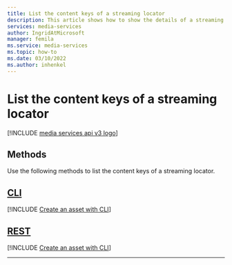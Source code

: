 ```yaml
---
title: List the content keys of a streaming locator
description: This article shows how to show the details of a streaming locator.
services: media-services
author: IngridAtMicrosoft
manager: femila 
ms.service: media-services
ms.topic: how-to
ms.date: 03/10/2022
ms.author: inhenkel
---
```


# List the content keys of a streaming locator

[!INCLUDE [media services api v3 logo](./includes/v3-hr.md)]

## Methods

Use the following methods to list the content keys of a streaming locator.

## [CLI](#tab/cli/)

[!INCLUDE [Create an asset with CLI](./includes/task-list-content-keys-streaming-locator-cli.md)]

## [REST](#tab/rest/)

[!INCLUDE [Create an asset with CLI](./includes/task-list-content-keys-streaming-locator-rest.md)]

---
